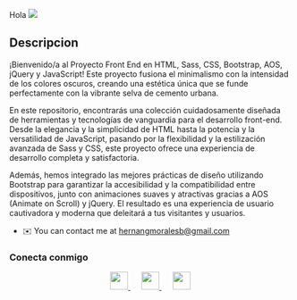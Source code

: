 Hola ![](https://user-images.githubusercontent.com/18350557/176309783-0785949b-9127-417c-8b55-ab5a4333674e.gif)

## Descripcion
¡Bienvenido/a al Proyecto Front End en HTML, Sass, CSS, Bootstrap, AOS, jQuery y JavaScript! Este proyecto fusiona el minimalismo con la intensidad de los colores oscuros, creando una estética única que se funde perfectamente con la vibrante selva de cemento urbana.

En este repositorio, encontrarás una colección cuidadosamente diseñada de herramientas y tecnologías de vanguardia para el desarrollo front-end. Desde la elegancia y la simplicidad de HTML hasta la potencia y la versatilidad de JavaScript, pasando por la flexibilidad y la estilización avanzada de Sass y CSS, este proyecto ofrece una experiencia de desarrollo completa y satisfactoria.

Además, hemos integrado las mejores prácticas de diseño utilizando Bootstrap para garantizar la accesibilidad y la compatibilidad entre dispositivos, junto con animaciones suaves y atractivas gracias a AOS (Animate on Scroll) y jQuery. El resultado es una experiencia de usuario cautivadora y moderna que deleitará a tus visitantes y usuarios.


* ✉️  You can contact me at [hernangmoralesb@gmail.com](mailto:hernangmoralesb@gmail.com)

### Conecta conmigo

<p align="center">
  <a href="https://www.github.com/HernanGmorales" target="_blank" rel="noreferrer">
    <picture>
      <source media="(prefers-color-scheme: dark)" srcset="https://raw.githubusercontent.com/danielcranney/readme-generator/main/public/icons/socials/github-dark.svg" />
      <source media="(prefers-color-scheme: light)" srcset="https://raw.githubusercontent.com/danielcranney/readme-generator/main/public/icons/socials/github.svg" />
      <img src="https://raw.githubusercontent.com/danielcranney/readme-generator/main/public/icons/socials/github.svg" width="32" height="32" />
    </picture>
  </a>
  &nbsp;&nbsp;&nbsp;&nbsp;
  <a href="http://www.instagram.com/gustav_morales/" target="_blank" rel="noreferrer">
    <picture>
      <source media="(prefers-color-scheme: dark)" srcset="https://raw.githubusercontent.com/danielcranney/readme-generator/main/public/icons/socials/instagram-dark.svg" />
      <source media="(prefers-color-scheme: light)" srcset="https://raw.githubusercontent.com/danielcranney/readme-generator/main/public/icons/socials/instagram.svg" />
      <img src="https://raw.githubusercontent.com/danielcranney/readme-generator/main/public/icons/socials/instagram.svg" width="32" height="32" />
    </picture>
  </a>
  &nbsp;&nbsp;&nbsp;&nbsp;
  <a href="https://www.linkedin.com/in/hernán-g-morales/" target="_blank" rel="noreferrer">
    <picture>
      <source media="(prefers-color-scheme: dark)" srcset="https://raw.githubusercontent.com/danielcranney/readme-generator/main/public/icons/socials/linkedin-dark.svg" />
      <source media="(prefers-color-scheme: light)" srcset="https://raw.githubusercontent.com/danielcranney/readme-generator/main/public/icons/socials/linkedin.svg" />
      <img src="https://raw.githubusercontent.com/danielcranney/readme-generator/main/public/icons/socials/linkedin.svg" width="32" height="32" />
    </picture>
  </a>
</p>

